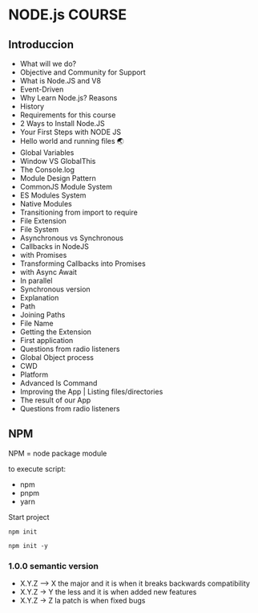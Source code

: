 # NODE.js COURSE

## Introduccion
- What will we do?
- Objective and Community for Support
- What is Node.JS and V8
- Event-Driven
- Why Learn Node.js? Reasons
- History
- Requirements for this course
- 2 Ways to Install Node.JS
- Your First Steps with NODE JS
- Hello world and running files 🌏
- Global Variables
- Window VS GlobalThis
- The Console.log
- Module Design Pattern
- CommonJS Module System
- ES Modules System
- Native Modules
- Transitioning from import to require
- File Extension
- File System
- Asynchronous vs Synchronous
- Callbacks in NodeJS
- with Promises
- Transforming Callbacks into Promises
- with Async Await
- In parallel
- Synchronous version
- Explanation
- Path
- Joining Paths
- File Name
- Getting the Extension
- First application
- Questions from radio listeners
- Global Object process
- CWD
- Platform
- Advanced ls Command
- Improving the App | Listing files/directories
- The result of our App
- Questions from radio listeners


## NPM
NPM = node package module

to execute script:
 - npm
 - pnpm 
 - yarn

Start project

```
npm init

npm init -y

```
### 1.0.0 semantic version

- X.Y.Z --> X the major and it is when it breaks backwards compatibility
- X.Y.Z -> Y the less and it is when added new features
- X.Y.Z -> Z la patch is when fixed bugs
